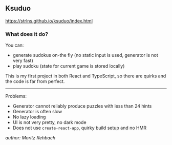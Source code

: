 ## Ksuduo

https://strlns.github.io/ksuduo/index.html

### What does it do?

You can:

* generate sudokus on-the fly (no static input is used, generator is not very fast)
* play sudoku (state for current game is stored locally)

This is my first project in both React and TypeScript, so there are quirks and the code is far from perfect.

---

Problems:
* Generator cannot reliably produce puzzles with less than 24 hints
* Generator is often slow
* No lazy loading
* UI is not very pretty, no dark mode
* Does not use `create-react-app`, quirky build setup and no HMR

_author: Moritz Rehbach_
